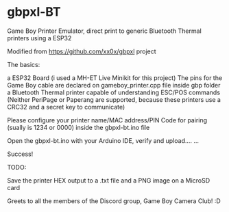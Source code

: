 # gbpxl-BT
Game Boy Printer Emulator, direct print to generic Bluetooth Thermal printers using a ESP32

Modified from https://github.com/xx0x/gbpxl project

The basics:

a ESP32 Board (i used a MH-ET Live Minikit for this project)
The pins for the Game Boy cable are declared on gameboy_printer.cpp file inside gbp folder
a Bluetooth Thermal printer capable of understanding ESC/POS commands (Neither PeriPage or Paperang are supported, because these printers use a CRC32 and a secret key to communicate)

Please configure your printer name/MAC address/PIN Code for pairing (sually is 1234 or 0000) inside the gbpxl-bt.ino file


Open the gbpxl-bt.ino with your Arduino IDE, verify and upload....
...

Success!


TODO:

Save the printer HEX output to a .txt file and a PNG image on a MicroSD card

Greets to all the members of the Discord group, Game Boy Camera Club! :D
